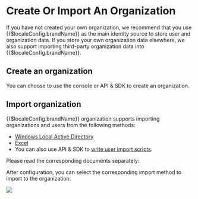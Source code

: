 # Create Or Import An Organization

<LastUpdated/>

If you have not created your own organization, we recommend that you use {{$localeConfig.brandName}} as the main identity source to store user and organization data. If you store your own organization data elsewhere, we also support importing third-party organization data into {{$localeConfig.brandName}}.

## Create an organization

You can choose to use the console or API & SDK to create an organization.

<StackSelector snippet="create-org" selectLabel="选择方式" :order="['dashboard', 'java', 'javascript']"/>

## Import organization

{{$localeConfig.brandName}} organization supports importing organizations and users from the following methods:

- [Windows Local Active Directory](https://en.wikipedia.org/wiki/Active_Directory)
- [Excel](?import-org=excel#导入组织机构)
- You can also use API & SDK to [write user import scripts](docs/en/guides/migrations/use-api.md). 

Please read the corresponding documents separately:

<StackSelector snippet="import-org" selectLabel="选择导入方式" :order="['wechat-work', 'dingtalk', 'excel', 'ldap', 'active-directory']"/>

After configuration, you can select the corresponding import method to import to the organization.

![](~@imagesZhCn/guides/org/import-org.jpg)


